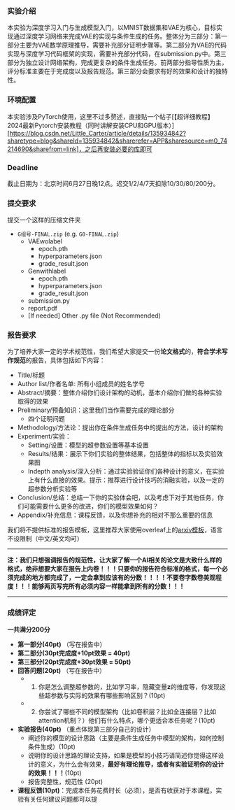 ### 实验介绍

本实验为深度学习入门与生成模型入门，以MNIST数据集和VAE为核心，目标实现通过深度学习网络来完成VAE的实现与条件生成的任务。整体分为三部分：第一部分主要为VAE数学原理推导，需要补充部分证明步骤等。第二部分为VAE的代码实现与深度学习代码框架的实现，需要补充部分代码，在submission.py中。第三部分为独立设计网络架构，完成更复杂的条件生成任务。前两部分指导性质为主，评分标准主要在于完成度以及报告规范。第三部分会要求有好的效果和设计的独特性。

### 环境配置

本实验涉及PyTorch使用，这里不过多赘述，直接贴一个帖子[【超详细教程】2024最新Pytorch安装教程（同时讲解安装CPU和GPU版本）][https://blog.csdn.net/Little_Carter/article/details/135934842?sharetype=blog&shareId=135934842&sharerefer=APP&sharesource=m0_74214690&sharefrom=link]，之后再安装必要的库即可

### Deadline

截止日期为：北京时间6月27日晚12点。迟交1/2/4/7天扣除10/30/80/200分。

### 提交要求

提交一个这样的压缩文件夹

+ `G组号-FINAL.zip` (e.g. `G0-FINAL.zip`)
  + VAEwolabel
    + epoch.pth
    + hyperparameters.json
    + grade_result.json
  + Genwithlabel
    + epoch.pth
    + hyperparameters.json
    + grade_result.json
  + submission.py
  + report.pdf
  + [If needed] Other .py file (Not Recommended)

### 报告要求

为了培养大家一定的学术规范性，我们希望大家提交一份**论文格式**的，**符合学术写作规范**的报告，具体包括如下内容：

+ Title/标题
+ Author list/作者名单: 所有小组成员的姓名学号
+ Abstract/摘要：整体介绍你们设计架构的动机，基本介绍你们做的各种实验取得的效果
+ Preliminary/预备知识：这里我们当作需要完成的理论部分
  + 四个证明问题
+ Methodology/方法论：提出你在条件生成任务中的提出的方法，设计的架构
+ Experiment/实验：
  + Setting/设置：模型的超参数设置等基本设置
  + Results/结果：展示下你们实验的整体结果，包括整体的指标以及实验效果图
  + Indepth analysis/深入分析：通过实验验证你们各种设计的意义，在实验上有什么直接的效果。提示：推荐进行设计技巧的消融实验，以及一定的超参数分析实验等
+ Conclusion/总结：总结一下你的实验体会吧，以及考虑下对于其他任务，你们可能需要什么更多的改进，你们的模型效果如何？
+ Appendix/补充信息：课程反馈，以及你想补充的相对不那么重要的信息

我们将不提供标准的报告模板，这里推荐大家使用overleaf上的[arxiv模板](https://www.overleaf.com/latex/templates/arxiv-and-prime-ai-style-template/qdnhqytdqzsc)，语言不设限制（中文/英文均可）

**********************************

**注：我们只想强调报告的规范性，让大家了解一个AI相关的论文是大致什么样的格式，绝非想要大家在报告上内卷！！！只要你的报告符合标准的格式，每一个必须完成的地方都完成了，一定会拿到应该有的分数！！！！不要卷字数卷美观程度！！！能够两页写完所有必须内容一样能拿到所有的分数！！！**

---

### 成绩评定

**一共满分200分**

+ **第一部分(40pt)** （写在报告中）
+ **第二部分(30pt完成度+10pt效果 = 40pt)**
+ **第三部分(20pt完成度+30pt效果 = 50pt)**
+ **回答问题(20pt)** （写在报告中）
  + 1. 你是怎么调整超参数的，比如学习率，隐藏变量$\textbf{z}$的维度等，你发现这些超参数与实际的效果有哪些影响区别？(10pt)
  + 2. 你尝试了哪些不同的模型架构（比如卷积层？比如全连接层？比如attention机制？）他们有什么特点，哪个更适合本任务呢？(10pt)
+ **实验报告(40pt)** （重点体现第三部分自己的设计）
  + 阐述你的模型的设计思路（主要是条件生成任务中模型的架构，如何控制条件生成）(10pt)
  + 说明你的设计思路的理论支持，如果是模型的小技巧请简述你觉得这样设计的意义，为什么会有效果，**最好有理论推导，或者有实验证明你的设计的效果！！！**(10pt)
  + 报告完整性，规范性 (20pt)
+ **课程反馈(10pt)**：完成本任务花费时长（必须），是否有收获对于本课程，实验有关任何建议问题都可以提
